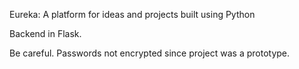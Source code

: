 
Eureka: A platform for ideas and projects built using Python

Backend in Flask.

Be careful. Passwords not encrypted since project was a prototype.
